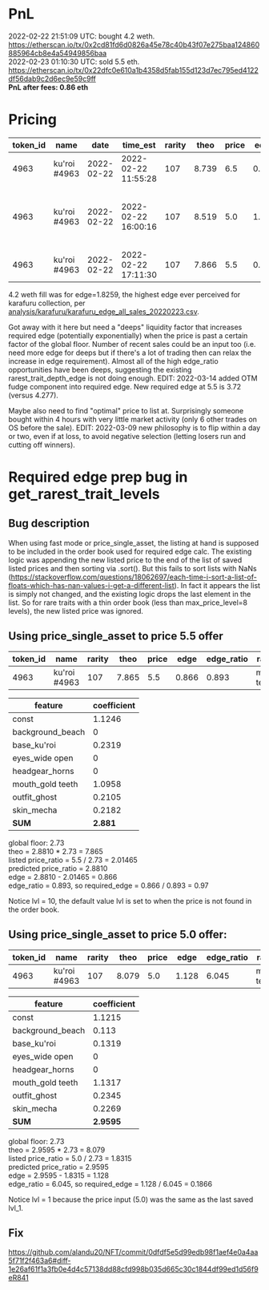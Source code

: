 # PnL
2022-02-22 21:51:09 UTC: bought 4.2 weth. https://etherscan.io/tx/0x2cd81fd6d0826a45e78c40b43f07e275baa124860885964cb8e4a54949856baa \
2022-02-23 01:10:30 UTC: sold 5.5 eth. https://etherscan.io/tx/0x22dfc0e610a1b4358d5fab155d123d7ec795ed4122df56dab9c2d6ec9e59c9ff \
**PnL after fees: 0.86 eth**

# Pricing

| token_id | name | date | time_est | rarity | theo | price | edge | edge_ratio | description |
| --- | --- | --- | --- | --- | --- | --- | --- | --- | --- |
| 4963 | ku'roi #4963 | 2022-02-22 | 2022-02-22 11:55:28 | 107 | 8.739 | 6.5 | 0.759 | 3.427 | passed earlier in day |
| 4963 | ku'roi #4963 | 2022-02-22 | 2022-02-22 16:00:16 | 107 | 8.519 | 5.0 | 1.218 | 6.934 | pricing for listed price of 5.0 around time of 4.2 weth offer |
| 4963 | ku'roi #4963 | 2022-02-22 | 2022-02-22 17:11:30 | 107 | 7.866 | 5.5 | 0.867 | 4.277 | pricing around time of sale |

4.2 weth fill was for edge=1.8259, the highest edge ever perceived for karafuru collection, per [analysis/karafuru/karafuru_edge_all_sales_20220223.csv](karafuru_edge_all_sales_20220223.csv).

Got away with it here but need a "deeps" liquidity factor that increases required edge (potentially exponentially) when the price is past a certain factor of the global floor. Number of recent sales could be an input too (i.e. need more edge for deeps but if there's a lot of trading then can relax the increase in edge requirement). Almost all of the high edge_ratio opportunities have been deeps, suggesting the existing rarest_trait_depth_edge is not doing enough. EDIT: 2022-03-14 added OTM fudge component into required edge. New required edge at 5.5 is 3.72 (versus 4.277).

Maybe also need to find "optimal" price to list at. Surprisingly someone bought within 4 hours with very little market activity (only 6 other trades on OS before the sale). EDIT: 2022-03-09 new philosophy is to flip within a day or two, even if at loss, to avoid negative selection (letting losers run and cutting off winners).

# Required edge prep bug in get_rarest_trait_levels

## Bug description
When using fast mode or price_single_asset, the listing at hand is supposed to be included in the order book used for required edge calc. The existing logic was appending the new listed price to the end of the list of saved listed prices and then sorting via .sort(). But this fails to sort lists with NaNs (https://stackoverflow.com/questions/18062697/each-time-i-sort-a-list-of-floats-which-has-nan-values-i-get-a-different-list). In fact it appears the list is simply not changed, and the existing logic drops the last element in the list. So for rare traits with a thin order book (less than max_price_level=8 levels), the new listed price was ignored.

## Using price_single_asset to price 5.5 offer

| token_id | name | rarity | theo | price | edge | edge_ratio | rarest_trait | coeff | global_rarity | lvl | nxt_lvl_diff | lvl_1 | lvl_2 | lvl_3 | lvl_4 | lvl_5 |
| --- | --- | --- | --- | --- | --- | --- | --- | --- | --- | --- | --- | --- | --- | --- | --- | --- |
| 4963 | ku'roi #4963 | 107 | 7.865 | 5.5 | 0.866 | 0.893 | mouth_gold teeth | 1.096 | 0.005 | 10 | 0 | 5.0 | 8.888 | 9.99 | 12.0 | 20.0 |

| feature | coefficient |
| --- | --- |
| const | 1.1246 |
| background_beach | 0 |
| base_ku'roi | 0.2319 |
| eyes_wide open | 0 |
| headgear_horns | 0 |
| mouth_gold teeth | 1.0958 |
| outfit_ghost | 0.2105 |
| skin_mecha | 0.2182 |
| **SUM** | **2.881** |

global floor: 2.73 \
theo = 2.8810 * 2.73 = 7.865 \
listed price_ratio = 5.5 / 2.73 = 2.01465 \
predicted price_ratio = 2.8810 \
edge = 2.8810 - 2.01465 = 0.866 \
edge_ratio = 0.893, so required_edge = 0.866 / 0.893 = 0.97

Notice lvl = 10, the default value lvl is set to when the price is not found in the order book.

## Using price_single_asset to price 5.0 offer:

| token_id | name | rarity | theo | price | edge | edge_ratio | rarest_trait | coeff | global_rarity | lvl | nxt_lvl_diff | lvl_1 | lvl_2 | lvl_3 | lvl_4 | lvl_5 |
| --- | --- | --- | --- | --- | --- | --- | --- | --- | --- | --- | --- | --- | --- | --- | --- | --- |
| 4963 | ku'roi #4963 | 107 | 8.079 | 5.0 | 1.128 | 6.045 | mouth_gold teeth | 1.132 | 0.005 | 1 | 3.888 | 5.0 | 8.888 | 9.99 | 12.0 | 20.0 |

| feature | coefficient |
| --- | --- |
| const | 1.1215 |
| background_beach | 0.113 |
| base_ku'roi | 0.1319 |
| eyes_wide open | 0 |
| headgear_horns | 0 |
| mouth_gold teeth | 1.1317 |
| outfit_ghost | 0.2345 |
| skin_mecha | 0.2269 |
| **SUM** | **2.9595** |

global floor: 2.73 \
theo = 2.9595 * 2.73 = 8.079 \
listed price_ratio = 5.0 / 2.73 = 1.8315 \
predicted price_ratio = 2.9595 \
edge = 2.9595 - 1.8315 = 1.128 \
edge_ratio = 6.045, so required_edge = 1.128 / 6.045 = 0.1866

Notice lvl = 1 because the price input (5.0) was the same as the last saved lvl_1.

## Fix
https://github.com/alandu20/NFT/commit/0dfdf5e5d99edb98f1aef4e0a4aa5f71f2f463a6#diff-1e26af61f1a3fb0e4d4c57138dd88cfd998b035d665c30c1844df99ed1d56f9eR841
